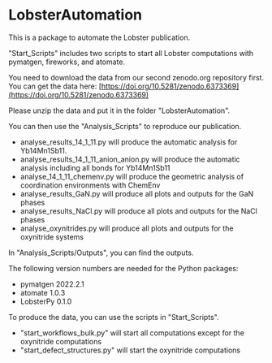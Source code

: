 # LobsterAutomation
This is a package to automate the Lobster publication. 

"Start_Scripts" includes two scripts to start all Lobster computations with
pymatgen, fireworks, and atomate.

You need to download the data from our second zenodo.org repository first.
You can get the data here: [https://doi.org/10.5281/zenodo.6373369](https://doi.org/10.5281/zenodo.6373369)

Please unzip the data and put it in the folder "LobsterAutomation".

You can then use the "Analysis_Scripts" to reproduce our publication.

- analyse_results_14_1_11.py will produce the automatic analysis for Yb14Mn1Sb11. 
- analyse_results_14_1_11_anion_anion.py will produce the automatic analysis including all bonds for Yb14Mn1Sb11
- analyse_14_1_11_chemenv.py will produce the geometric analysis of coordination environments with ChemEnv
- analyse_results_GaN.py will produce all plots and outputs for the GaN phases
- analyse_results_NaCl.py will produce all plots and outputs for the NaCl phases
- analyse_oxynitrides.py will produce all plots and outputs for the oxynitride systems

In "Analysis_Scripts/Outputs", you can find the outputs.


The following version numbers are needed for the Python packages:
- pymatgen 2022.2.1
- atomate 1.0.3
- LobsterPy 0.1.0


To produce the data, you can use the scripts in "Start_Scripts". 

- "start_workflows_bulk.py" will start all computations except for the oxynitride computations
- "start_defect_structures.py" will start the oxynitride computations

